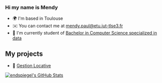 ### Hi my name is Mendy
* 🌍  I'm based in Toulouse
* ✉️  You can contact me at [mendy.paul@etu.iut-tlse3.fr](mailto:mendy.paul@etu.iut-tlse3.fr)
* 🚀  I'm currently student of [Bachelor in Computer Science specialized in data](https://www.univ-tlse3.fr/but-specialite-informatique)

## My projects
* 🏡 [Gestion Locative](https://www.truc.fr/)

<a href="https://github.com/endspiegel">
  <img src="https://github-readme-stats.vercel.app/api?username=endspiegel&theme=codeSTACKr&show_icons=true" alt="endspiegel's GitHub Stats" />
</a>
